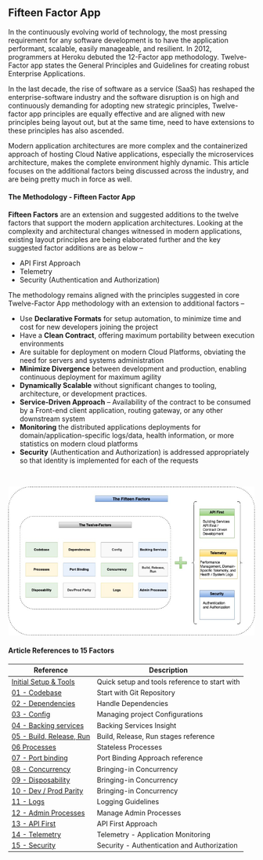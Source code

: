 ## Fifteen Factor App

In the continuously evolving world of technology, the most pressing requirement for any software development is to have the application performant, scalable, easily manageable, and resilient. In 2012, programmers at Heroku debuted the 12-Factor app methodology. Twelve-Factor app states the General Principles and Guidelines for creating robust Enterprise Applications.  

In the last decade, the rise of software as a service (SaaS) has reshaped the enterprise-software industry and the software disruption is on high and continuously demanding for adopting new strategic principles, Twelve-factor app principles are equally effective and are aligned with new principles being layout out, but at the same time, need to have extensions to these principles has also ascended.

Modern application architectures are more complex and the containerized approach of hosting Cloud Native applications, especially the microservices architecture, makes the complete environment highly dynamic. This article focuses on the additional factors being discussed across the industry, and are being pretty much in force as well. 


#### The Methodology - Fifteen Factor App

<strong>Fifteen Factors</strong> are an extension and suggested additions to the twelve factors that support the modern application architectures. Looking at the complexity and architectural changes witnessed in modern applications, existing layout principles are being elaborated further and the key suggested factor additions are as below –
- API First Approach
- Telemetry
- Security (Authentication and Authorization)

The methodology remains aligned with the principles suggested in core Twelve-Factor App methodology with an extension to additional factors –
- Use <strong>Declarative Formats</strong> for setup automation, to minimize time and cost for new developers joining the project
- Have a <strong>Clean Contract</strong>, offering maximum portability between execution environments
- Are suitable for deployment on modern Cloud Platforms, obviating the need for servers and systems administration
- <strong>Minimize Divergence</strong> between development and production, enabling continuous deployment for maximum agility
- <strong>Dynamically Scalable</strong> without significant changes to tooling, architecture, or development practices.
- <strong>Service-Driven Approach</strong> – Availability of the contract to be consumed by a Front-end client application, routing gateway, or any other downstream system
- <strong>Monitoring</strong> the distributed applications deployments for domain/application-specific logs/data, health information, or more statistics on modern cloud platforms
- <strong>Security</strong> (Authentication and Authorization) is addressed appropriately so that identity is implemented for each of the requests
<BR/>

![15FactorApp-15-Factors.jpg](./images/15FactorApp-15-Factors.jpg)

#### Article References to 15 Factors

| Reference                                                 | Description                                                  |
| ----------------------------------------------------- | ------------------------------------------------------------ |
| [Initial Setup & Tools](./setup_and_tools.md)                                     | Quick setup and tools reference to start with                          |
| [01 - Codebase](./01_codebase.md)                                     | Start with Git Repository                          |
| [02 - Dependencies](./02_dependencies.md)                                     | Handle Dependencies                          |
| [03 - Config](./03_config.md)                                     | Managing project Configurations                          |
| [04 - Backing services](./04_backing_services.md)                                     | Backing Services Insight                          |
| [05 - Build, Release, Run](./05_build_release_run.md)                                     | Build, Release, Run stages reference                          |
| [06 Processes](./06_processes.md)                                     | Stateless Processes                          |
| [07 - Port binding](./07_port_binding.md)                                     | Port Binding Approach reference                          |
| [08 - Concurrency](./08_concurrency.md)                                     | Bringing-in Concurrency                          |
| [09 - Disposability](./09_disposability.md)                                     | Bringing-in Concurrency                          |
| [10 - Dev / Prod Parity](./10_dev_prod_parity.md)                                     | Bringing-in Concurrency                          |
| [11 - Logs](./11_logs.md)                                     | Logging Guidelines                          |
| [12 - Admin Processes](./12_admin_processes.md)                                     | Manage Admin Processes                          |
| [13 - API First](./13_api_first.md)                                     | API First Approach                          |
| [14 - Telemetry](./14_telemetry.md)                                     | Telemetry - Application Monitoring                          |
| [15 - Security](./15_security.md)                                     | Security - Authentication and Authorization                             
